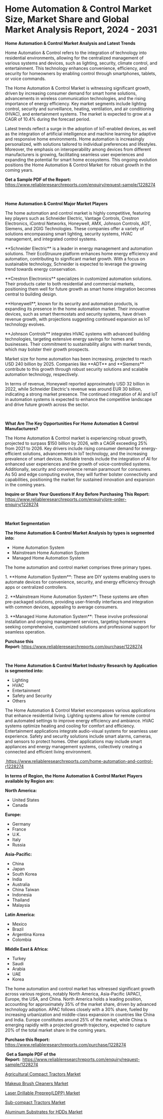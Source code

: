 <p><h1>Home Automation & Control Market Size, Market Share and Global Market Analysis Report, 2024 - 2031</h1></p><p><strong>Home Automation & Control Market Analysis and Latest Trends</strong></p>
<p><p>Home Automation & Control refers to the integration of technology into residential environments, allowing for the centralized management of various systems and devices, such as lighting, security, climate control, and entertainment. This technology enhances convenience, efficiency, and security for homeowners by enabling control through smartphones, tablets, or voice commands.</p><p>The Home Automation & Control Market is witnessing significant growth, driven by increasing consumer demand for smart home solutions, advancements in wireless communication technologies, and the rising importance of energy efficiency. Key market segments include lighting control, security and surveillance, heating, ventilation, and air conditioning (HVAC), and entertainment systems. The market is expected to grow at a CAGR of 10.4% during the forecast period.</p><p>Latest trends reflect a surge in the adoption of IoT-enabled devices, as well as the integration of artificial intelligence and machine learning for adaptive and responsive home environments. Home automation is increasingly personalized, with solutions tailored to individual preferences and lifestyles. Moreover, the emphasis on interoperability among devices from different manufacturers is growing, facilitating seamless user experiences and expanding the potential for smart home ecosystems. This ongoing evolution positions the Home Automation & Control Market for robust growth in the coming years.</p></p>
<p><strong>Get a Sample PDF of the Report:&nbsp;</strong> <a href="https://www.reliableresearchreports.com/enquiry/request-sample/1228274?utm_campaign=36&utm_medium=2&utm_source=Github&utm_content=ia&utm_term=29102024&utm_id=home-automation-control">https://www.reliableresearchreports.com/enquiry/request-sample/1228274</a></p>
<p>&nbsp;</p>
<p><strong>Home Automation & Control Major Market Players</strong></p>
<p><p>The home automation and control market is highly competitive, featuring key players such as Schneider Electric, Vantage Controls, Crestron Electronics, iControl Networks, Honeywell, AMX, Johnson Controls, ADT, Siemens, and 2GIG Technologies. These companies offer a variety of solutions encompassing smart lighting, security systems, HVAC management, and integrated control systems.</p><p>**Schneider Electric** is a leader in energy management and automation solutions. Their EcoStruxure platform enhances home energy efficiency and automation, contributing to significant market growth. With a focus on sustainable technology, Schneider is expected to leverage the growing trend towards energy conservation.</p><p>**Crestron Electronics** specializes in customized automation solutions. Their products cater to both residential and commercial markets, positioning them well for future growth as smart home integration becomes central to building design.</p><p>**Honeywell**, known for its security and automation products, is expanding its presence in the home automation market. Their innovative devices, such as smart thermostats and security systems, have driven revenue growth, with projections suggesting continued expansion as IoT technology evolves.</p><p>**Johnson Controls** integrates HVAC systems with advanced building technologies, targeting extensive energy savings for homes and businesses. Their commitment to sustainability aligns with market trends, which may bolster their growth prospects.</p><p>Market size for home automation has been increasing, projected to reach USD 240 billion by 2025. Companies like **ADT** and **Siemens** contribute to this growth through robust security solutions and scalable automation technology, respectively.</p><p>In terms of revenue, Honeywell reported approximately USD 32 billion in 2022, while Schneider Electric's revenue was around EUR 30 billion, indicating a strong market presence. The continued integration of AI and IoT in automation systems is expected to enhance the competitive landscape and drive future growth across the sector.</p></p>
<p>&nbsp;</p>
<p><strong>What Are The Key Opportunities For Home Automation & Control Manufacturers?</strong></p>
<p><p>The Home Automation & Control market is experiencing robust growth, projected to surpass $150 billion by 2026, with a CAGR exceeding 25% from 2021 to 2026. Key drivers include rising consumer demand for energy-efficient solutions, advancements in IoT technology, and the increasing prevalence of smart devices. Notable trends include the integration of AI for enhanced user experiences and the growth of voice-controlled systems. Additionally, security and convenience remain paramount for consumers. As 5G and edge computing evolve, they will further bolster connectivity and capabilities, positioning the market for sustained innovation and expansion in the coming years.</p></p>
<p><strong>Inquire or Share Your Questions If Any Before Purchasing This Report:</strong> <a href="https://www.reliableresearchreports.com/enquiry/pre-order-enquiry/1228274?utm_campaign=36&utm_medium=2&utm_source=Github&utm_content=ia&utm_term=29102024&utm_id=home-automation-control">https://www.reliableresearchreports.com/enquiry/pre-order-enquiry/1228274</a></p>
<p>&nbsp;</p>
<p><strong>Market Segmentation</strong></p>
<p><strong>The Home Automation & Control Market Analysis by types is segmented into:</strong></p>
<p><ul><li>Home Automation System</li><li>Mainstream Home Automation System</li><li>Managed Home Automation System</li></ul></p>
<p><p>The home automation and control market comprises three primary types. </p><p>1. **Home Automation System**: These are DIY systems enabling users to automate devices for convenience, security, and energy efficiency through apps or centralized controllers.</p><p>2. **Mainstream Home Automation System**: These systems are often pre-packaged solutions, providing user-friendly interfaces and integration with common devices, appealing to average consumers.</p><p>3. **Managed Home Automation System**: These involve professional installation and ongoing management services, targeting homeowners seeking comprehensive, customized solutions and professional support for seamless operation.</p></p>
<p><strong>Purchase this Report:&nbsp;</strong><a href="https://www.reliableresearchreports.com/purchase/1228274?utm_campaign=36&utm_medium=2&utm_source=Github&utm_content=ia&utm_term=29102024&utm_id=home-automation-control">https://www.reliableresearchreports.com/purchase/1228274</a></p>
<p>&nbsp;</p>
<p><strong>The Home Automation & Control Market Industry Research by Application is segmented into:</strong></p>
<p><ul><li>Lighting</li><li>HVAC</li><li>Entertainment</li><li>Safety and Security</li><li>Others</li></ul></p>
<p><p>The Home Automation & Control Market encompasses various applications that enhance residential living. Lighting systems allow for remote control and automated settings to improve energy efficiency and ambiance. HVAC systems optimize heating and cooling for comfort and efficiency. Entertainment applications integrate audio-visual systems for seamless user experience. Safety and security solutions include smart alarms, cameras, and sensors to protect homes. Other applications may include smart appliances and energy management systems, collectively creating a connected and efficient living environment.</p></p>
<p><a href="https://www.reliableresearchreports.com/home-automation-and-control-r1228274?utm_campaign=36&utm_medium=2&utm_source=Github&utm_content=ia&utm_term=29102024&utm_id=home-automation-control">&nbsp;https://www.reliableresearchreports.com/home-automation-and-control-r1228274</a></p>
<p><strong>In terms of Region, the Home Automation & Control Market Players available by Region are:</strong></p>
<p>
    <p> <strong> North America: </strong>
        <ul>
            <li>United States</li>
            <li>Canada</li>
        </ul>
        </p> 
    <p> <strong> Europe: </strong>
        <ul>
            <li>Germany</li>
            <li>France</li>
            <li>U.K.</li>
            <li>Italy</li>
            <li>Russia</li>
        </ul>
        </p> 
    <p> <strong> Asia-Pacific: </strong>
        <ul>
            <li>China</li>
            <li>Japan</li>
            <li>South Korea</li>
            <li>India</li>
            <li>Australia</li>
            <li>China Taiwan</li>
            <li>Indonesia</li>
            <li>Thailand</li>
            <li>Malaysia</li>
        </ul>
        </p> 
    <p> <strong> Latin America: </strong>
        <ul>
            <li>Mexico</li>
            <li>Brazil</li>
            <li>Argentina Korea</li>
            <li>Colombia</li>
        </ul>
        </p> 
    <p> <strong> Middle East & Africa: </strong>
        <ul>
            <li>Turkey</li>
            <li>Saudi</li>
            <li>Arabia</li>
            <li>UAE</li>
            <li>Korea</li>
        </ul>
    </p>
    </p>
<p><p>The home automation and control market has witnessed significant growth across various regions, notably North America, Asia-Pacific (APAC), Europe, the USA, and China. North America holds a leading position, accounting for approximately 35% of the market share, driven by advanced technology adoption. APAC follows closely with a 30% share, fueled by increasing urbanization and middle-class expansion in countries like China and India. Europe constitutes around 25% of the market, while China is emerging rapidly with a projected growth trajectory, expected to capture 20% of the total market share in the coming years.</p></p>
<p><strong>Purchase this Report: </strong><a href="https://www.reliableresearchreports.com/purchase/1228274?utm_campaign=36&utm_medium=2&utm_source=Github&utm_content=ia&utm_term=29102024&utm_id=home-automation-control">https://www.reliableresearchreports.com/purchase/1228274</a></p>
<p>&nbsp;<strong>Get a Sample PDF of the Report:&nbsp;&nbsp;</strong><a href="https://www.reliableresearchreports.com/enquiry/request-sample/1228274?utm_campaign=36&utm_medium=2&utm_source=Github&utm_content=ia&utm_term=29102024&utm_id=home-automation-control">https://www.reliableresearchreports.com/enquiry/request-sample/1228274</a></p>
<p><strong></strong></p>
<p><p><a href="https://issuu.com/reportprime-2/docs/agricultural-compact-tractors-marke_95aeab86e09a74?utm_campaign=36&utm_medium=2&utm_source=Github&utm_content=ia&utm_term=29102024&utm_id=home-automation-control">Agricultural Compact Tractors Market</a></p><p><a href="https://www.linkedin.com/pulse/makeup-brush-cleaners-market-revolution-size-share-emerging-1cidc?utm_campaign=36&utm_medium=2&utm_source=Github&utm_content=ia&utm_term=29102024&utm_id=home-automation-control">Makeup Brush Cleaners Market</a></p><p><a href="https://github.com/AngelaWalsh696/Market-Research-Report-List-1/blob/main/laser-drillable-prepregldpp-market.md?utm_campaign=36&utm_medium=2&utm_source=Github&utm_content=ia&utm_term=29102024&utm_id=home-automation-control">Laser Drillable Prepreg(LDPP) Market</a></p><p><a href="https://issuu.com/reportprime-2/docs/sub-compact-tractors-market-size-20_386b8dca0029f2?utm_campaign=36&utm_medium=2&utm_source=Github&utm_content=ia&utm_term=29102024&utm_id=home-automation-control">Sub-compact Tractors Market</a></p><p><a href="https://github.com/GRUBBSCHARLES/Market-Research-Report-List-1/blob/main/aluminum-substrates-for-hdds-market.md?utm_campaign=36&utm_medium=2&utm_source=Github&utm_content=ia&utm_term=29102024&utm_id=home-automation-control">Aluminum Substrates for HDDs Market</a></p></p>